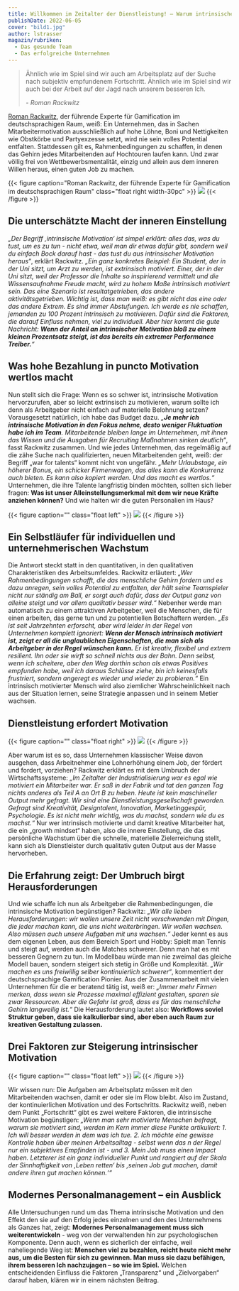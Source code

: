 ```yaml
---
title: Willkommen im Zeitalter der Dienstleistung! – Warum intrinsische Motivation für jeden Erfolgssuchenden ein Begriff sein sollte
publishDate: 2022-06-05
cover: "bild1.jpg"
author: lstrasser
magazin/rubriken:
  - Das gesunde Team
  - Das erfolgreiche Unternehmen
---
```


> Ähnlich wie im Spiel sind wir auch am Arbeitsplatz auf der Suche nach
> subjektiv empfundenem Fortschritt. Ähnlich wie im Spiel sind wir auch bei der
> Arbeit auf der Jagd nach unserem besseren Ich.
>
> <cite>- Roman Rackwitz</cite>

[Roman Rackwitz](https://www.romanrackwitz.de/), der führende Experte für
Gamification im deutschsprachigen Raum, weiß: Ein Unternehmen, das in Sachen
Mitarbeitermotivation ausschließlich auf hohe Löhne, Boni und Nettigkeiten wie
Obstkörbe und Partyexzesse setzt, wird nie sein volles Potential entfalten.
Stattdessen gilt es, Rahmenbedingungen zu schaffen, in denen das Gehirn jedes
Mitarbeitenden auf Hochtouren laufen kann. Und zwar völlig frei von
Wettbewerbsmentalität, einzig und allein aus dem inneren Willen heraus, einen
guten Job zu machen.

{{< figure caption="Roman Rackwitz, der führende Experte für Gamification im deutschsprachigen Raum" class="float right width-30pc" >}}
<img src="rackwitz.jpg" />
{{< /figure >}}

## Die unterschätzte Macht der inneren Einstellung

<cite>„Der Begriff ‚intrinsische Motivation‘ ist simpel erklärt: alles das, was du
tust, um es zu tun - nicht etwa, weil man dir etwas dafür gibt, sondern weil du
einfach Bock darauf hast - das tust du aus intrinsischer Motivation heraus“</cite>,
erklärt Rackwitz. <cite>„Ein ganz konkretes Beispiel: Ein Student, der in der Uni
sitzt, um Arzt zu werden, ist extrinsisch motiviert. Einer, der in der Uni
sitzt, weil der Professor die Inhalte so inspirierend vermittelt und die
Wissensaufnahme Freude macht, wird zu hohem Maße intrinsisch motiviert sein. Das
eine Szenario ist resultatgetrieben, das andere aktivitätsgetrieben. Wichtig
ist, dass man weiß: es gibt nicht das eine oder das andere Extrem. Es sind immer
Abstufungen. Ich werde es nie schaffen, jemanden zu 100 Prozent intrinsisch zu
motivieren. Dafür sind die Faktoren, die darauf Einfluss nehmen, viel zu
individuell. Aber hier kommt die gute Nachricht: **Wenn der Anteil an
intrinsischer Motivation bloß zu einem kleinen Prozentsatz steigt, ist das
bereits ein extremer Performance Treiber.**“</cite>

## Was hohe Bezahlung in puncto Motivation wertlos macht

Nun stellt sich die Frage: Wenn es so schwer ist, intrinsische Motivation
hervorzurufen, aber so leicht extrinsisch zu motivieren, warum sollte ich denn
als Arbeitgeber nicht einfach auf materielle Belohnung setzen? Vorausgesetzt
natürlich, ich habe das Budget dazu. <cite>„**Je mehr ich intrinsische Motivation
in den Fokus nehme, desto weniger Fluktuation habe ich im Team**. Mitarbeitende
bleiben lange im Unternehmen, mit ihnen das Wissen und die Ausgaben für
Recruiting Maßnahmen sinken deutlich“</cite>, fasst Rackwitz zusammen. Und wie
jedes Unternehmen, das regelmäßig auf die zähe Suche nach qualifizierten, neuen
Mitarbeitenden geht, weiß: der Begriff „war for talents“ kommt nicht von
ungefähr. <cite>„Mehr Urlaubstage, ein höherer Bonus, ein schicker Firmenwagen,
das alles kann die Konkurrenz auch bieten. Es kann also kopiert werden. Und das
macht es wertlos.“</cite> Unternehmen, die ihre Talente langfristig binden
möchten, sollten sich lieber fragen: **Was ist unser Alleinstellungsmerkmal mit
dem wir neue Kräfte anziehen können?** Und wie halten wir die guten Personalien im
Haus?

{{< figure caption="" class="float left" >}}
<img src="bild2.jpg" />
{{< /figure >}}

## Ein Selbstläufer für individuellen und unternehmerischen Wachstum

Die Antwort steckt statt in den quantitativen, in den qualitativen
Charakteristiken des Arbeitsumfeldes. Rackwitz erläutert: <cite>„Wer
Rahmenbedingungen schafft, die das menschliche Gehirn fordern und es dazu
anregen, sein volles Potential zu entfalten, der hält seine Teamspieler nicht
nur ständig am Ball, er sorgt auch dafür, dass der Output ganz von alleine
steigt und vor allem qualitativ besser wird.“</cite> Nebenher werde man
automatisch zu einem attraktiven Arbeitgeber, weil die Menschen, die für einen
arbeiten, das gerne tun und zu potentiellen Botschaftern werden. <cite>„Es ist
seit Jahrzehnten erforscht, aber wird leider in der Regel von Unternehmen
komplett ignoriert: **Wenn der Mensch intrinsisch motiviert ist, zeigt er all
die unglaublichen Eigenschaften, die man sich als Arbeitgeber in der Regel
wünschen kann.** Er ist kreativ, flexibel und extrem resilient. Ihn oder sie
wirft so schnell nichts aus der Bahn. Denn selbst, wenn ich scheitere, aber den
Weg dorthin schon als etwas Positives empfunden habe, weil ich daraus Schlüsse
ziehe, bin ich keinesfalls frustriert, sondern angeregt es wieder und wieder zu
probieren.“</cite> Ein intrinsisch motivierter Mensch wird also ziemlicher
Wahrscheinlichkeit nach aus der Situation lernen, seine Strategie anpassen und
in seinem Metier wachsen.

## Dienstleistung erfordert Motivation

{{< figure caption="" class="float right" >}}
<img src="bild3.jpg" />
{{< /figure >}}

Aber warum ist es so, dass Unternehmen klassischer Weise davon ausgehen, dass
Arbeitnehmer eine Lohnerhöhung einem Job, der fördert und fordert, vorziehen?
Rackwitz erklärt es mit dem Umbruch der Wirtschaftssysteme: <cite>„Im Zeitalter
der Industrialisierung war es egal wie motiviert ein Mitarbeiter war. Er saß in
der Fabrik und tat den ganzen Tag nichts anderes als Teil A an Ort B zu heben.
Heute ist kein maschineller Output mehr gefragt. Wir sind eine
Dienstleistungsgesellschaft geworden. Gefragt sind Kreativität, Designtalent,
Innovation, Marketinggespür, Psychologie. Es ist nicht mehr wichtig, was du
machst, sondern wie du es machst.“</cite> Nur wer intrinsisch motivierte und
damit kreative Mitarbeiter hat, die ein „growth mindset“ haben, also die innere
Einstellung, die das persönliche Wachstum über die schnelle, materielle
Zielerreichung stellt, kann sich als Dienstleister durch qualitativ guten Output
aus der Masse hervorheben.

## Die Erfahrung zeigt: Der Umbruch birgt Herausforderungen

Und wie schaffe ich nun als Arbeitgeber die Rahmenbedingungen, die intrinsische
Motivation begünstigen? Rackwitz: <cite>„Wir alle lieben Herausforderungen: wir wollen
unsere Zeit nicht verschwenden mit Dingen, die jeder machen kann, die uns nicht
weiterbringen. Wir wollen wachsen. Also müssen auch unsere Aufgaben mit uns
wachsen.“</cite> Jeder kennt es aus dem eigenen Leben, aus dem Bereich Sport und Hobby:
Spielt man Tennis und steigt auf, werden auch die Matches schwerer. Denn man hat
es mit besseren Gegnern zu tun. Im Modellbau würde man nie zweimal das gleiche
Modell bauen, sondern steigert sich stetig in Größe und Komplexität. <cite>„Wir machen
es uns freiwillig selber kontinuierlich schwerer“</cite>, kommentiert der
deutschsprachige Gamification Pionier. Aus der Zusammenarbeit mit vielen
Unternehmen für die er beratend tätig ist, weiß er: <cite>„Immer mehr Firmen merken,
dass wenn sie Prozesse maximal effizient gestalten, sparen sie zwar Ressourcen.
Aber die Gefahr ist groß, dass es für das menschliche Gehirn langweilig ist.“</cite>
Die Herausforderung lautet also: **Workflows soviel Struktur geben, dass sie
kalkulierbar sind, aber eben auch Raum zur kreativen Gestaltung zulassen.**

## Drei Faktoren zur Steigerung intrinsischer Motivation

{{< figure caption="" class="float left" >}}
<img src="bild4.jpg" />
{{< /figure >}}

Wir wissen nun: Die Aufgaben am Arbeitsplatz müssen mit den Mitarbeitenden
wachsen, damit er oder sie im Flow bleibt. Also im Zustand, der kontinuierlichen
Motivation und des Fortschritts. Rackwitz weiß, neben dem Punkt „Fortschritt“
gibt es zwei weitere Faktoren, die intrinsische Motivation begünstigen: <cite>„Wenn
man sehr motivierte Menschen befragt, warum sie motiviert sind, werden im Kern
immer diese Punkte artikuliert: 1. Ich will besser werden in dem was ich tue. 2.
Ich möchte eine gewisse Kontrolle haben über meinen Arbeitsalltag - selbst wenn
das n der Regel nur ein subjektives Empfinden ist - und 3. Mein Job muss einen
Impact haben. Letzterer ist ein ganz individueller Punkt und rangiert auf der
Skala der Sinnhaftigkeit von ‚Leben retten‘ bis ‚seinen Job gut machen, damit
andere ihren gut machen können.‘“</cite>

## Modernes Personalmanagement – ein Ausblick

Alle Untersuchungen rund um das Thema intrinsische Motivation und den Effekt den
sie auf den Erfolg jedes einzelnen und den des Unternehmens als Ganzes hat,
zeigt: **Modernes Personalmanagement muss sich weiterentwickeln** - weg von der
verwaltenden hin zur psychologischen Komponente. Denn auch, wenn es sicherlich
der einfache, weil naheliegende Weg ist: **Menschen viel zu bezahlen, reicht heute
nicht mehr aus, um die Besten für sich zu gewinnen. Man muss sie dazu befähigen,
ihrem besseren Ich nachzujagen – so wie im Spiel.** Welchen entscheidenden
Einfluss die Faktoren „Transparenz“ und „Zielvorgaben“ darauf haben, klären wir
in einem nächsten Beitrag.
